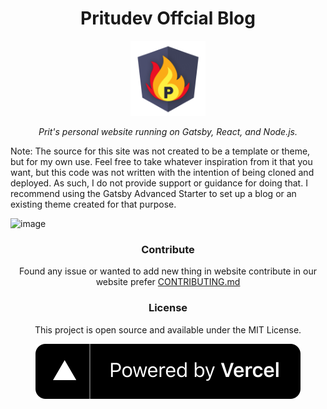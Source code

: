 <h1 align="center">Pritudev Offcial Blog</h1>

<p align="center">
<img src="./src/img/nano-favicon.png" alt="Logo" width="120px" height="120px">
</p>

<p align="center">
  <em>Prit's personal website running on Gatsby, React, and Node.js.</em>

Note: The source for this site was not created to be a template or theme, but for my own use. Feel free to take whatever inspiration from it that you want, but this code was not written with the intention of being cloned and deployed. As such, I do not provide support or guidance for doing that. I recommend using the Gatsby Advanced Starter to set up a blog or an existing theme created for that purpose.

</p>

<p align="center">
  
![image](https://user-images.githubusercontent.com/75468116/133559465-5cd7e537-857f-4b97-9319-d5c8e6b8cc1a.png)
  
</p>

<h3 align="center">Contribute</h3>
<p align="center">
  Found any issue or wanted to add new thing in website contribute in our website prefer <a href="https://github.com/pritudev/pritudev.me/blob/master/CONTRIBUTING.md">CONTRIBUTING.md</a> </p>

<h3 align="center">License</h3>

<p align="center">
This project is open source and available under the MIT License.
</p>

<p align="center">
  
  <img src="vercel.svg" alt="powered by Vercel">
  
</p>
